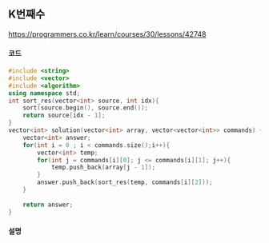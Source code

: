 ## **K번째수**

https://programmers.co.kr/learn/courses/30/lessons/42748

#### **코드**

```c++
#include <string>
#include <vector>
#include <algorithm>
using namespace std;
int sort_res(vector<int> source, int idx){
    sort(source.begin(), source.end());
    return source[idx - 1];
}
vector<int> solution(vector<int> array, vector<vector<int>> commands) {
    vector<int> answer;
    for(int i = 0 ; i < commands.size();i++){
        vector<int> temp;
        for(int j = commands[i][0]; j <= commands[i][1]; j++){
            temp.push_back(array[j - 1]);
        }
        answer.push_back(sort_res(temp, commands[i][2]));
    }
    
    return answer;
}
```

#### 설명

